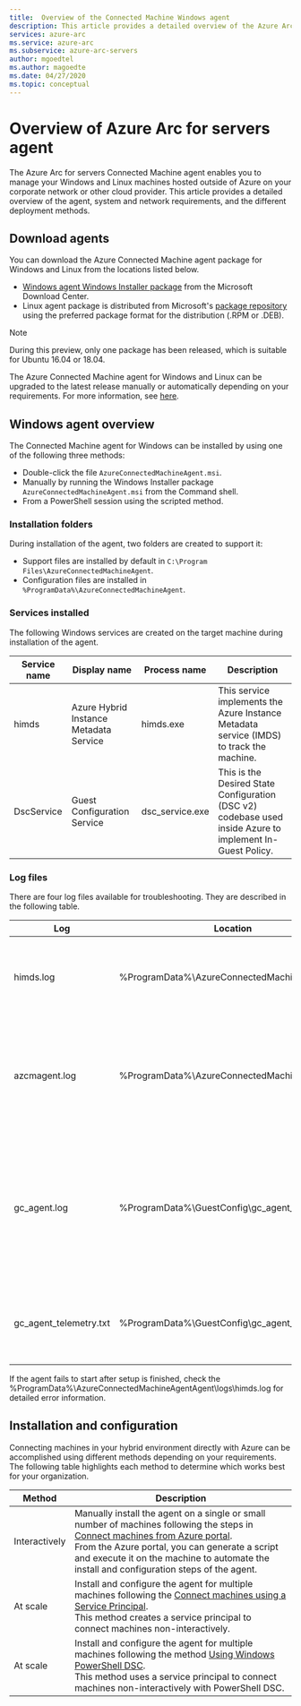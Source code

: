 ```yaml
---
title:  Overview of the Connected Machine Windows agent
description: This article provides a detailed overview of the Azure Arc for servers agent available which support monitoring virtual machines hosted in hybrid environments.
services: azure-arc
ms.service: azure-arc
ms.subservice: azure-arc-servers
author: mgoedtel
ms.author: magoedte
ms.date: 04/27/2020
ms.topic: conceptual
---
```


# Overview of Azure Arc for servers agent

The Azure Arc for servers Connected Machine agent enables you to manage your Windows and Linux machines hosted outside of Azure on your corporate network or other cloud provider. This article provides a detailed overview of the agent, system and network requirements, and the different deployment methods.

## Download agents

You can download the Azure Connected Machine agent package for Windows and Linux from the locations listed below.

- [Windows agent Windows Installer package](https://aka.ms/AzureConnectedMachineAgent) from the Microsoft Download Center.
- Linux agent package is distributed from Microsoft's [package repository](https://packages.microsoft.com/) using the preferred package format for the distribution (.RPM or .DEB).

>[!NOTE]
>During this preview, only one package has been released, which is suitable for Ubuntu 16.04 or 18.04.

The Azure Connected Machine agent for Windows and Linux can be upgraded to the latest release manually or automatically depending on your requirements. For more information, see [here](manage-agent.md).

## Windows agent overview

The Connected Machine agent for Windows can be installed by using one of the following three methods:

* Double-click the file `AzureConnectedMachineAgent.msi`.
* Manually by running the Windows Installer package `AzureConnectedMachineAgent.msi` from the Command shell.
* From a PowerShell session using the scripted method.

### Installation folders

During installation of the agent, two folders are created to support it:

* Support files are installed by default in `C:\Program Files\AzureConnectedMachineAgent`.
* Configuration files are installed in `%ProgramData%\AzureConnectedMachineAgent`.

### Services installed

The following Windows services are created on the target machine during installation of the agent.

|Service name | Display name | Process name | Description | 
|-------------|--------------|--------------|-------------|
| himds | Azure Hybrid Instance Metadata Service | himds.exe | This service implements the Azure Instance Metadata service (IMDS) to track the machine.|
| DscService | Guest Configuration Service | dsc_service.exe | This is the Desired State Configuration (DSC v2) codebase used inside Azure to implement In-Guest Policy.|

### Log files
 
There are four log files available for troubleshooting. They are described in the following table.

|Log | Location | Description |
|----|----------|-------------|
|himds.log | %ProgramData%\AzureConnectedMachineAgent\Log | Records details of the agents (himds) service and interaction with Azure. |
|azcmagent.log | %ProgramData%\AzureConnectedMachineAgent\Log | Contains the output of the azcmagent tool commands, when the verbose (-v) argument is used. |
|gc_agent.log | %ProgramData%\GuestConfig\gc_agent_logs | Records details of the DSC service activity, in particular the connectivity between the himds service and Azure Policy.|
|gc_agent_telemetry.txt | %ProgramData%\GuestConfig\gc_agent_logs | Records details about DSC service telemetry / verbose logging.|

If the agent fails to start after setup is finished, check the %ProgramData%\AzureConnectedMachineAgentAgent\logs\himds.log for detailed error information. 

## Installation and configuration

Connecting machines in your hybrid environment directly with Azure can be accomplished using different methods depending on your requirements. The following table highlights each method to determine which works best for your organization.

| Method | Description |
|--------|-------------|
| Interactively | Manually install the agent on a single or small number of machines following the steps in [Connect machines from Azure portal](onboard-portal.md).<br> From the Azure portal, you can generate a script and execute it on the machine to automate the install and configuration steps of the agent.|
| At scale | Install and configure the agent for multiple machines following the [Connect machines using a Service Principal](onboard-service-principal.md).<br> This method creates a service principal to connect machines non-interactively.|
| At scale | Install and configure the agent for multiple machines following the method [Using Windows PowerShell DSC](onboard-dsc.md).<br> This method uses a service principal to connect machines non-interactively with PowerShell DSC. |